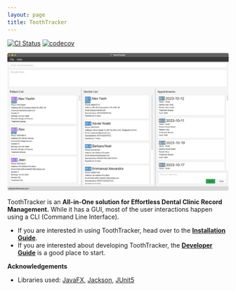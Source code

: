 ```yaml
---
layout: page
title: ToothTracker
---
```


[![CI Status](https://github.com/AY2324S1-CS2103T-W10-3/tp/workflows/Java%20CI/badge.svg)](https://github.com/AY2324S1-CS2103T-W10-3/tp/actions)
[![codecov](https://codecov.io/gh/AY2324S1-CS2103T-W10-3/tp/graph/badge.svg?token=NYCWQITURP)](https://codecov.io/gh/AY2324S1-CS2103T-W10-3/tp)

![Ui](images/Ui.png)

ToothTracker is an **All-in-One solution for Effortless Dental Clinic Record Management.**
While it has a GUI, most of the user interactions happen using a CLI (Command Line Interface).

* If you are interested in using ToothTracker, head over to the [**Installation Guide**](UserGuide.html#installation).
* If you are interested about developing ToothTracker, the [**Developer Guide**](DeveloperGuide.html) is a good place to start.


**Acknowledgements**

* Libraries used: [JavaFX](https://openjfx.io/), [Jackson](https://github.com/FasterXML/jackson), [JUnit5](https://github.com/junit-team/junit5)
